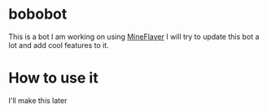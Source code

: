 # bobobot
This is a bot I am working on using [MineFlayer](https://github.com/PrismarineJS/mineflayer/tree/master/) I will try to update this bot a lot and add cool features to it.

# How to use it
I'll make this later 
